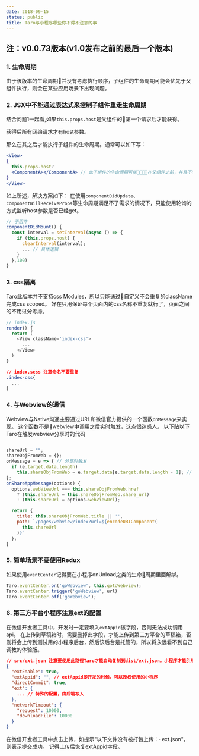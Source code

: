 ```yaml
---
date: 2018-09-15
status: public
title: Taro与小程序哪些你不得不注意的事
---
```


## 注：v0.0.73版本(v1.0发布之前的最后一个版本)

### 1. 生命周期

由于该版本的生命周期并没有考虑执行顺序，子组件的生命周期可能会优先于父组件执行，则会在某些应用场景下出现问题。


### 2. JSX中不能通过表达式来控制子组件重走生命周期
结合问题1一起看,如果`this.props.host`是父组件的第一个请求后才能获得。

获得后所有网络请求才有host参数。

那么在其之后才能执行子组件的生命周期。通常可以如下写：

```jsx
<View>
{
  this.props.host?
  <ComponentA></ComponentA> // 此子组件的生命周期可能在父组件之前，并且不受控
}
</View>

```

如上所述，解决方案如下： 在使用`componentDidUpdate`、`componentWillReceiveProps`等生命周期满足不了需求的情况下，只能使用轮询的方式监听host参数是否已经get。

```js 
// 子组件
componentDidMount() {
  const interval = setInterval(async () => {
    if (this.props.host) {
      clearInterval(interval);
      ... // 具体逻辑
    }
  },100)
}

```

### 3. css隔离

Taro此版本并不支持css Modules，所以只能通过自定义不会重复的className完成css scoped。
好在只用保证每个页面内的css名称不重复就行了，页面之间的不用过分考虑。

```js
// index.js
render() {
  return (
    <View className='index-css'>
      ...        
    </View>
  )
}
```

```css
// index.scss 注意命名不要重复
.index-css{
  ...
}
```

### 4. 与Webview的通信

Webview与Native沟通主要通过URL和微信官方提供的一个函数`onMessage`来实现。
这个函数不是webview中调用之后实时触发，这点很迷惑人。
以下贴以下Taro在触发webview分享时的代码
```js

shareUrl = "";
shareObjFromWeb = {};
onMessage = e => { // 分享时触发
  if (e.target.data.length)
    this.shareObjFromWeb = e.target.data[e.target.data.length - 1]; // 取最新的一条分享内容
};
onShareAppMessage(options) {
  options.webViewUrl === this.shareObjFromWeb.href
    ? (this.shareUrl = this.shareObjFromWeb.share_url)
    : (this.shareUrl = options.webViewUrl);

  return {
    title: this.shareObjFromWeb.title || '',
    path: `/pages/webview/index?url=${encodeURIComponent(
      this.shareUrl
    )}`
  };
}

```

### 5. 简单场景不要使用Redux

如果使用`eventCenter`记得要在小程序onUnload之类的生命周期里面解绑。
```js
Taro.eventCenter.on('goWebview', this.gotoWebview);
Taro.eventCenter.trigger('goWebview', url)
Taro.eventCenter.off('goWebview');
```

### 6. 第三方平台小程序注意ext的配置

在微信开发者工具中，开发时一定要填入`extAppid`该字段，否则无法成功调用api。
在上传到草稿箱时，需要删掉此字段，才能上传到第三方平台的草稿箱，否则将会上传到测试用的小程序后台，然后该后台是托管的，所以将永远看不到自己调教的体验版。

```json
// src/ext.json 注意要使用此路径Taro才能自动复制到dist/ext.json。小程序才能引用到。
{
  "extEnable": true,
  "extAppid": "", // extAppid即开发的时候，可以授权使用的小程序
  "directCommit": true,
  "ext": {
    ... // 特殊的配置，由后端写入
  },
  "networkTimeout": {
    "request": 10000,
    "downloadFile": 10000
  }
}
```

在微信开发者工具中点击上传，如提示"以下文件没有被打包上传：· ext.json"，则表示提交成功。
记得上传后恢复extAppid字段。
